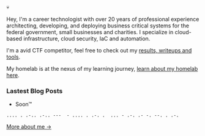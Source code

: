 💀

Hey, I'm a career technologist with over 20 years of professional experience architecting, developing, and deploying business critical systems for the federal government, small businesses and charities. I specialize in cloud-based infrastructure, cloud security, IaC and automation.

I'm a avid CTF competitor, feel free to check out my [results, writeups and tools](https://github.com/dancrodev/cyberctf).

My homelab is at the nexus of my learning journey, [learn about my homelab here](https://github.com/dancrodev/homelab).

### Lastest Blog Posts

- Soon™

`.... . .-.. .-.. ---  - .... . .-. .  ... - .-. .- -. --. . .-.`

[More about me &rarr;](https://dancro.dev)
